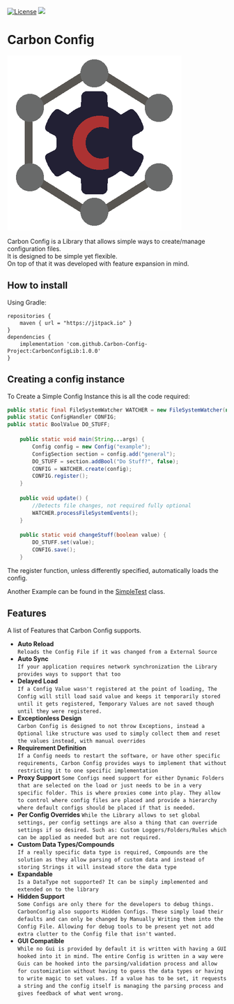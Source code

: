 [![License](https://img.shields.io/badge/License-Apache_2.0-blue.svg)](https://opensource.org/licenses/Apache-2.0)
[![](https://jitpack.io/v/Carbon-Config-Project/CarbonConfigLib.svg)](https://jitpack.io/#Carbon-Config-Project/CarbonConfigLib)
# Carbon Config

![Image](img/logo.png)

Carbon Config is a Library that allows simple ways to create/manage configuration files.    
It is designed to be simple yet flexible.   
On top of that it was developed with feature expansion in mind.    

## How to install

Using Gradle:

```
repositories {
	maven { url = "https://jitpack.io" }
}
dependencies {
	implementation 'com.github.Carbon-Config-Project:CarbonConfigLib:1.0.0'
}

```

## Creating a config instance

To Create a Simple Config Instance this is all the code required:    

```java
public static final FileSystemWatcher WATCHER = new FileSystemWatcher(new SystemLogger(), Paths.get("config"), null);
public static ConfigHandler CONFIG;
public static BoolValue DO_STUFF;

	public static void main(String...args) {
		Config config = new Config("example");
		ConfigSection section = config.add("general");
		DO_STUFF = section.addBool("Do Stuff?", false);
		CONFIG = WATCHER.create(config);
		CONFIG.register();
	}
	
	public void update() {
		//Detects file changes, not required fully optional
		WATCHER.processFileSystemEvents();
	}
	
	public static void changeStuff(boolean value) {
		DO_STUFF.set(value);
		CONFIG.save();
	}
```

The register function, unless differently specified, automatically loads the config.

Another Example can be found in the [SimpleTest](src/test/java/carbonconfiglib/SimpleTest.java) class.


## Features

A list of Features that Carbon Config supports.   

- **Auto Reload**    
  ``Reloads the Config File if it was changed from a External Source``
- **Auto Sync**    
  ``If your application requires network synchronization the Library provides ways to support that too``
- **Delayed Load**     
  ``If a Config Value wasn't registered at the point of loading, The Config will still load said value and keeps it temporarily stored until it gets registered, Temporary Values are not saved though until they were registered.``
- **Exceptionless Design**    
  ``Carbon Config is designed to not throw Exceptions, instead a Optional like structure was used to simply collect them and reset the values instead, with manual overrides``
- **Requirement Definition**    
  ``If a Config needs to restart the software, or have other specific requirements, Carbon Config provides ways to implement that without restricting it to one specific implementation``
- **Proxy Support**
  ``Some Configs need support for either Dynamic Folders that are selected on the load or just needs to be in a very specific folder. This is where proxies come into play. They allow to control where config files are placed and provide a hierarchy where default configs should be placed if that is needed.``
- **Per Config Overrides**
  ``While the Library allows to set global settings, per config settings are also a thing that can override settings if so desired. Such as: Custom Loggers/Folders/Rules which can be applied as needed but are not required.``
- **Custom Data Types/Compounds**    
  ``If a really specific data type is required, Compounds are the solution as they allow parsing of custom data and instead of storing Strings it will instead store the data type``
- **Expandable**     
  ``Is a DataType not supported? It can be simply implemented and extended on to the library``
- **Hidden Support**    
  ``Some Configs are only there for the developers to debug things. CarbonConfig also supports Hidden Configs. These simply load their defaults and can only be changed by Manually Writing them into the Config File. Allowing for debug tools to be present yet not add extra clutter to the Config file that isn't wanted.``
- **GUI Compatible**     
  ``While no Gui is provided by default it is written with having a GUI hooked into it in mind. The entire Config is written in a way were Guis can be hooked into the parsing/validation process and allow for customization without having to guess the data types or having to write magic to set values. If a value has to be set, it requests a string and the config itself is managing the parsing process and gives feedback of what went wrong.``
 